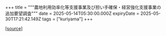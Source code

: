 +++
title = """農地利用効率化等支援事業及び担い手確保・経営強化支援事業の追加要望調査"""
date = 2025-05-14T05:30:00.000Z
expiryDate = 2025-05-30T17:21:42.149Z
tags = ["kuriyama"]
+++


[[source]](https://www.town.kuriyama.hokkaido.jp/soshiki/50/31763.html)
